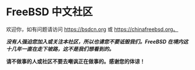 # FreeBSD 中文社区

欢迎你，如有问题请访问 https://bsdcn.org 或 https://chinafreebsd.org。

***没有人强迫您加入或关注本社区，所以也请您不要诋毁我们。FreeBSD 在境内这十几年一直在走下坡路，这不是我们想看到的。***

**请不做事的人或社区不要去嘲讽正在做事的。感谢您的体谅！**

